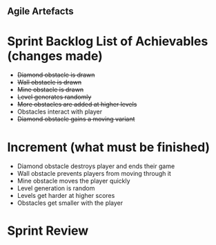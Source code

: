 ## Agile Artefacts
# Sprint Backlog List of Achievables (changes made)
* ~~Diamond obstacle is drawn~~
* ~~Wall obstacle is drawn~~
* ~~Mine obstacle is drawn~~
* ~~Level generates randomly~~
* ~~More obstacles are added at higher levels~~
* Obstacles interact with player
* ~~Diamond obstacle gains a moving variant~~
# Increment (what must be finished)
* Diamond obstacle destroys player and ends their game
* Wall obstacle prevents players from moving through it
* Mine obstacle moves the player quickly
* Level generation is random
* Levels get harder at higher scores
* Obstacles get smaller with the player
# Sprint Review
